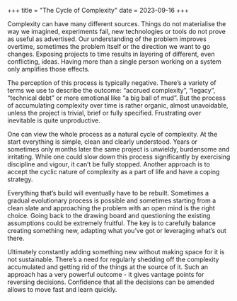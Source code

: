 +++
title = "The Cycle of Complexity"
date = 2023-09-16
+++

Complexity can have many different sources. Things do not materialise the way we imagined, experiments fail, new technologies or tools do not prove as useful as advertised. Our understanding of the problem improves overtime, sometimes the problem itself or the direction we want to go changes. Exposing projects to time results in layering of different, even conflicting, ideas. Having more than a single person working on a system only amplifies those effects.

The perception of this process is typically negative. There’s a variety of terms we use to describe the outcome: “accrued complexity”, “legacy”, “technical debt” or more emotional like “a big ball of mud”. But the process of accumulating complexity over time is rather organic, almost unavoidable, unless the project is trivial, brief or fully specified. Frustrating over inevitable is quite unproductive.

One can view the whole process as a natural cycle of complexity. At the start everything is simple, clean and clearly understood. Years or sometimes only months later the same project is unwieldy, burdensome and irritating. While one could slow down this process significantly by exercising discipline and vigour, it can’t be fully stopped. Another approach is to accept the cyclic nature of complexity as a part of life and have a coping strategy.

Everything that’s build will eventually have to be rebuilt. Sometimes a gradual evolutionary process is possible and sometimes starting from a clean slate and approaching the problem with an open mind is the right choice. Going back to the drawing board and questioning the existing assumptions could be extremely fruitful. The key is to carefully balance creating something new, adapting what you’ve got or leveraging what’s out there.

Ultimately constantly adding something new without making space for it is not sustainable. There’s a need for regularly shedding off the complexity accumulated and getting rid of the things at the source of it. Such an approach has a very powerful outcome - it gives vantage points for reversing decisions. Confidence that all the decisions can be amended allows to move fast and learn quickly.
